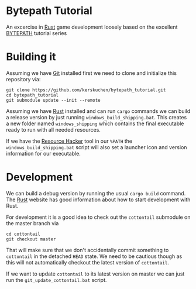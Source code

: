 # Bytepath Tutorial 

An excercise in [Rust](https://www.rust-lang.org/) game development loosely based on the 
excellent [BYTEPATH](https://github.com/adnzzzzZ/blog/issues/30) tutorial series

# Building it

Assuming we have [Git](https://git-scm.com/) installed first we need to clone and initialize this 
repository via:

```
git clone https://github.com/kerskuchen/bytepath_tutorial.git
cd bytepath_tutorial
git submodule update --init --remote
```

Assuming we have [Rust](https://www.rust-lang.org/) installed and can run `cargo` commands we can
build a release version by just running `windows_build_shipping.bat`. This creates a new folder 
named `windows_shipping` which contains the final executable ready to run with all needed
resources.

If we have the [Resource Hacker](http://angusj.com/resourcehacker/) tool in our `%PATH` the 
`windows_build_shipping.bat` script will also set a launcher icon and version information for our 
executable.

# Development

We can build a debug version by running the usual `cargo build` command. The 
[Rust](https://www.rust-lang.org/) website has good information about how to start development 
with Rust.

For development it is a good idea to check out the `cottontail` submodule on the master branch via

```
cd cottontail
git checkout master
```

That will make sure that we don't accidentally commit something to `cottontail` in the 
detached `HEAD` state. We need to be cautious though as this will not automatically checkout the 
latest version of `cottontail`.

If we want to update `cottontail` to its latest version on master we can just run the 
`git_update_cottontail.bat` script.

